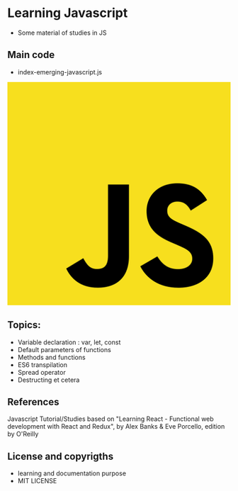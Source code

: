 # Learning Javascript
- Some material of studies in JS

## Main code
- index-emerging-javascript.js

![](jslogo.png)

## Topics:
- Variable declaration : var, let, const
- Default parameters of functions
- Methods and functions
- ES6 transpilation
- Spread operator
- Destructing
et cetera


## References
Javascript Tutorial/Studies based on 
"Learning React - Functional web development with React and Redux", 
by Alex Banks & Eve Porcello, edition by O'Reilly

## License and copyrigths
- learning and documentation purpose
- MIT LICENSE